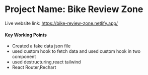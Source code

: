 # Project Name: Bike Review Zone 
Live website link: https://bike-review-zone.netlify.app/

#### Key Working Points
- Created a fake data json file
- used custom hook to fetch data and used custom hook in two component
- used destructuring,react tailwind
- React Router,Rechart